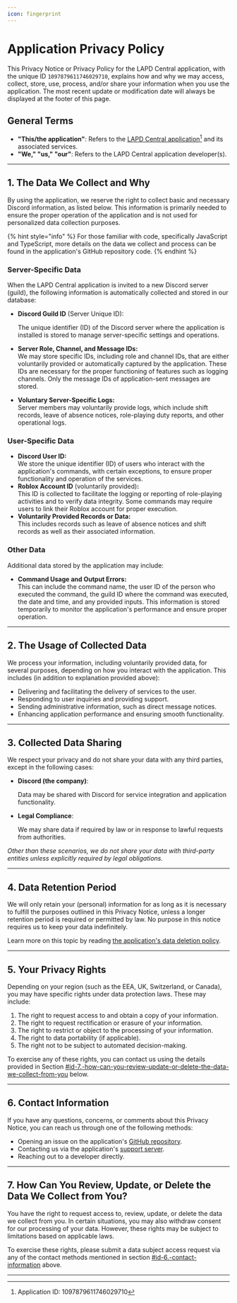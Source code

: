 ```yaml
---
icon: fingerprint
---
```


# Application Privacy Policy

This Privacy Notice or Privacy Policy for the LAPD Central application, with the unique ID `1097879611746029710`, explains how and why we may access, collect, store, use, process, and/or share your information when you use the application. The most recent update or modification date will always be displayed at the footer of this page.

## General Terms

* **"This/the application"**: Refers to the [LAPD Central application](#user-content-fn-1)[^1] and its associated services.
* **"We," "us," "our"**: Refers to the LAPD Central application developer(s).

***

## 1. The Data We Collect and Why

By using the application, we reserve the right to collect basic and necessary Discord information, as listed below. This information is primarily needed to ensure the proper operation of the application and is not used for personalized data collection purposes.

{% hint style="info" %}
For those familiar with code, specifically JavaScript and TypeScript, more details on the data we collect and process can be found in the application's GitHub repository code.
{% endhint %}

### Server-Specific Data

When the LAPD Central application is invited to a new Discord server (guild), the following information is automatically collected and stored in our database:

*   **Discord Guild ID** (Server Unique ID):

    The unique identifier (ID) of the Discord server where the application is installed is stored to manage server-specific settings and operations.
* **Server Role, Channel, and Message IDs:**\
  We may store specific IDs, including role and channel IDs, that are either voluntarily provided or automatically captured by the application. These IDs are necessary for the proper functioning of features such as logging channels. Only the message IDs of application-sent messages are stored.
* **Voluntary Server-Specific Logs:**\
  Server members may voluntarily provide logs, which include shift records, leave of absence notices, role-playing duty reports, and other operational logs.

### User-Specific Data

* **Discord User ID:**\
  We store the unique identifier (ID) of users who interact with the application's commands, with certain exceptions, to ensure proper functionality and operation of the services.
* **Roblox Account ID** (voluntarily provided)**:**\
  This ID is collected to facilitate the logging or reporting of role-playing activities and to verify data integrity. Some commands may require users to link their Roblox account for proper execution.
* **Voluntarily Provided Records or Data:**\
  This includes records such as leave of absence notices and shift records as well as their associated information.

### Other Data

Additional data stored by the application may include:

* **Command Usage and Output Errors:**\
  This can include the command name, the user ID of the person who executed the command, the guild ID where the command was executed, the date and time, and any provided inputs. This information is stored temporarily to monitor the application's performance and ensure proper operation.

***

## 2. The Usage of Collected Data

We process your information, including voluntarily provided data, for several purposes, depending on how you interact with the application. This includes (in addition to explanation provided above):

* Delivering and facilitating the delivery of services to the user.
* Responding to user inquiries and providing support.
* Sending administrative information, such as direct message notices.
* Enhancing application performance and ensuring smooth functionality.

***

## 3. Collected Data Sharing

We respect your privacy and do not share your data with any third parties, except in the following cases:

*   **Discord (the company)**:

    Data may be shared with Discord for service integration and application functionality.
*   **Legal Compliance**:

    We may share data if required by law or in response to lawful requests from authorities.

_Other than these scenarios, we do not share your data with third-party entities unless explicitly required by legal obligations._

***

## 4. Data Retention Period

We will only retain your (personal) information for as long as it is necessary to fulfill the purposes outlined in this Privacy Notice, unless a longer retention period is required or permitted by law. No purpose in this notice requires us to keep your data indefinitely.

Learn more on this topic by reading [the application's data deletion policy](app-data-deletion-policy.md).

***

## 5. Your Privacy Rights

Depending on your region (such as the EEA, UK, Switzerland, or Canada), you may have specific rights under data protection laws. These may include:

1. The right to request access to and obtain a copy of your information.
2. The right to request rectification or erasure of your information.
3. The right to restrict or object to the processing of your information.
4. The right to data portability (if applicable).
5. The right not to be subject to automated decision-making.

To exercise any of these rights, you can contact us using the details provided in Section [#id-7.-how-can-you-review-update-or-delete-the-data-we-collect-from-you](application-privacy-policy.md#id-7.-how-can-you-review-update-or-delete-the-data-we-collect-from-you "mention") below.

***

## 6. Contact Information

If you have any questions, concerns, or comments about this Privacy Notice, you can reach us through one of the following methods:

* Opening an issue on the application's [GitHub repository](https://github.com/EgizianoEG/LAPD-Central-Bot/issues).
* Contacting us via the application's [support server](https://discord.gg/B2qMTjqgPK).
* Reaching out to a developer directly.

***

## 7. How Can You Review, Update, or Delete the Data We Collect from You?

You have the right to request access to, review, update, or delete the data we collect from you. In certain situations, you may also withdraw consent for our processing of your data. However, these rights may be subject to limitations based on applicable laws.

To exercise these rights, please submit a data subject access request via any of the contact methods mentioned in section [#id-6.-contact-information](application-privacy-policy.md#id-6.-contact-information "mention") above.

***

[^1]: Application ID: 1097879611746029710
